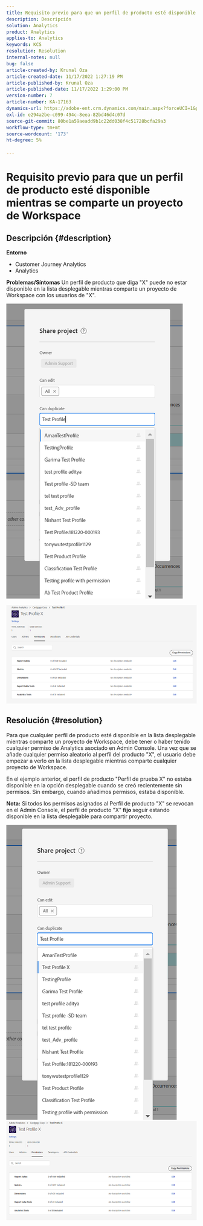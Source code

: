 ```yaml
---
title: Requisito previo para que un perfil de producto esté disponible mientras se comparte un proyecto de Workspace
description: Descripción
solution: Analytics
product: Analytics
applies-to: Analytics
keywords: KCS
resolution: Resolution
internal-notes: null
bug: false
article-created-by: Krunal Oza
article-created-date: 11/17/2022 1:27:19 PM
article-published-by: Krunal Oza
article-published-date: 11/17/2022 1:29:00 PM
version-number: 7
article-number: KA-17163
dynamics-url: https://adobe-ent.crm.dynamics.com/main.aspx?forceUCI=1&pagetype=entityrecord&etn=knowledgearticle&id=7b352f8e-7b66-ed11-9561-6045bd006149
exl-id: e294a2be-c099-494c-8eea-82bd46d4c07d
source-git-commit: 80be1a59aeadd9b1c22dd038f4c51728bcfa29a3
workflow-type: tm+mt
source-wordcount: '173'
ht-degree: 5%

---
```


# Requisito previo para que un perfil de producto esté disponible mientras se comparte un proyecto de Workspace

## Descripción {#description}

<b>Entorno</b>
- Customer Journey Analytics
- Analytics



<b>Problemas/Síntomas</b>
Un perfil de producto que diga &quot;X&quot; puede no estar disponible en la lista desplegable mientras comparte un proyecto de Workspace con los usuarios de &quot;X&quot;.



![](assets/___7c352f8e-7b66-ed11-9561-6045bd006149___.png)

![](assets/___7e352f8e-7b66-ed11-9561-6045bd006149___.png)


## Resolución {#resolution}


Para que cualquier perfil de producto esté disponible en la lista desplegable mientras comparte un proyecto de Workspace, debe tener o haber tenido cualquier permiso de Analytics asociado en Admin Console. Una vez que se añade cualquier permiso aleatorio al perfil del producto &quot;X&quot;, el usuario debe empezar a verlo en la lista desplegable mientras comparte cualquier proyecto de Workspace.

En el ejemplo anterior, el perfil de producto &quot;Perfil de prueba X&quot; no estaba disponible en la opción desplegable cuando se creó recientemente sin permisos. Sin embargo, cuando añadimos permisos, estaba disponible.

<b>Nota:</b> Si todos los permisos asignados al Perfil de producto &quot;X&quot; se revocan en el Admin Console, el perfil de producto &quot;X&quot; <b>fijo </b>seguir estando disponible en la lista desplegable para compartir proyecto.

![](assets/30693c56-ceef-eb11-bacb-0022480a5901.png)     ![](assets/c4b23919-ceef-eb11-bacb-0022480a5901.png)
